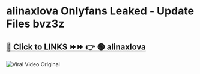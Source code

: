 
 # alinaxlova Onlyfans Leaked - Update Files bvz3z

## <h2><a href="https://clipsfans.com/alinaxlova&ref=git">🔗 Click to LINKS ⏩⏩ 👉 🟢 alinaxlova </a></h2>

<a href="https://clipsfans.com/alinaxlova&ref=git" rel="nofollow" data-target="animated-image.originalLink"><img src="https://i.ibb.co.com/xMMVF88/686577567.gif" alt="Viral Video Original" style="max-width: 100%; display: inline-block;" data-target="animated-image.originalImage"></a>


